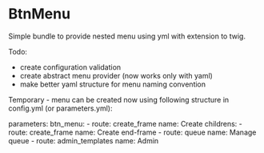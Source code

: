 BtnMenu
=======

Simple bundle to provide nested menu using yml with extension to twig.

Todo:
- create configuration validation
- create abstract menu provider (now works only with yaml)
- make better yaml structure for menu naming convention


Temporary - menu can be created now using following structure in config.yml (or parameters.yml):

parameters:
    btn_menu:
        -
            route: create_frame
            name:  Create
            childrens:
                -
                    route: create_frame
                    name: Create end-frame
                -
                    route: queue
                    name: Manage queue
        -
            route: admin_templates
            name:  Admin